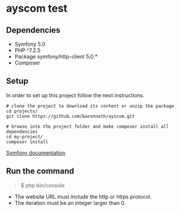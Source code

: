 # ayscom test

## Dependencies
 - Symfony 5.0
 - PHP ^7.2.5
 - Package symfony/http-client 5.0.*
 - Composer

## Setup
In order to set up this project follow the next instructions.
 
```
# clone the project to download its content or unzip the package
cd projects/
git clone https://github.com/baronnath/ayscom.git

# browse into the project folder and make composer install all dependencies
cd my-project/
composer install
```
  [Symfony documentation](https://symfony.com/doc/current/setup.html#setting-up-an-existing-symfony-project)

## Run the command
> $ php bin/console <website-url> <iterations>
- The website URL must include the http or https protocol.
- The iteration must be an integer larger than 0.
